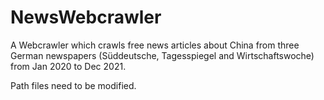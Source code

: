 # NewsWebcrawler
A Webcrawler which crawls free news articles about China from three German newspapers (Süddeutsche, Tagesspiegel and Wirtschaftswoche) from Jan 2020 to Dec 2021.

Path files need to be modified.
